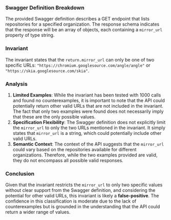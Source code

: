 ### Swagger Definition Breakdown
The provided Swagger definition describes a GET endpoint that lists repositories for a specified organization. The response schema indicates that the response will be an array of objects, each containing a `mirror_url` property of type string.

### Invariant
The invariant states that the `return.mirror_url` can only be one of two specific URLs: `"https://chromium.googlesource.com/angle/angle"` or `"https://skia.googlesource.com/skia"`.

### Analysis
1. **Limited Examples**: While the invariant has been tested with 1000 calls and found no counterexamples, it is important to note that the API could potentially return other valid URLs that are not included in the invariant. The fact that only two examples were found does not necessarily imply that these are the only possible values.
2. **Specification Flexibility**: The Swagger definition does not explicitly limit the `mirror_url` to only the two URLs mentioned in the invariant. It simply states that `mirror_url` is a string, which could potentially include other valid URLs.
3. **Semantic Context**: The context of the API suggests that the `mirror_url` could vary based on the repositories available for different organizations. Therefore, while the two examples provided are valid, they do not encompass all possible valid responses.

### Conclusion
Given that the invariant restricts the `mirror_url` to only two specific values without clear support from the Swagger definition, and considering the potential for other valid URLs, this invariant is likely a **false-positive**. The confidence in this classification is moderate due to the lack of counterexamples but is grounded in the understanding that the API could return a wider range of values.
